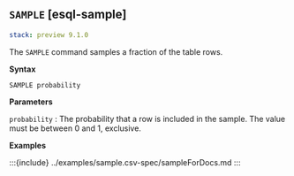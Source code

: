 ## `SAMPLE` [esql-sample]

```yaml {applies_to}
stack: preview 9.1.0
```

The `SAMPLE` command samples a fraction of the table rows.

**Syntax**

```esql
SAMPLE probability
```

**Parameters**

`probability`
:   The probability that a row is included in the sample. The value must be between 0 and 1, exclusive.

**Examples**

:::{include} ../examples/sample.csv-spec/sampleForDocs.md
:::
